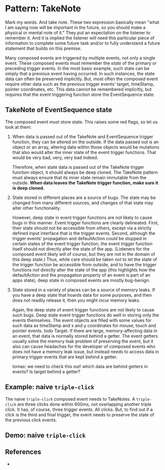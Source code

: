 # Pattern: TakeNote

Mark my words. And take note. These two expression basically mean "what I am saying now will 
be important in the future, so you should make a physical or mental note of it." 
They put an expectation on the listener to remember it. 
And it is implied the listener will need this particular piece of information to complete some
future task and/or to fully understand a future statement that builds on this premise.

Many composed events are triggered by multiple events, not only a single event. 
These composed events must remember the *state* of the primary or preceding trigger events.
In the most basic example, such state can be simply that a previous event having occurred. 
In such instances, the state data can often be preserved implicitly.
But, most often the composed event require other data such as the previous trigger events' target, 
timeStamp, pointer coordinates, etc. This data cannot be remembered implicitly, but 
requires that the event triggering function store the EventSequence state.

## TakeNote of EventSequence state

The composed event must store state. 
This raises some red flags, so let us look at them:

1. When data is passed out of the TakeNote and EventSequence trigger function, 
   they can be altered on the outside. If the data passed out is an object or an array, 
   altering data within those objects would be mutations that also would alter the inner state
   of the event trigger functions. That would be very bad, very, very bad indeed.
   
   Therefore, when state data is passed out of the TakeNote trigger function object, 
   it should always be deep cloned. The TakeNote pattern must always ensure that its inner state
   remain immutable from the outside.
   **When data leaves the TakeNote trigger function, make sure it is deep cloned.**
   
2. State stored in different places are a source of bugs. 
   The state may be changed from many different sources, and 
   changes of that state may alter other functionality.
   
   However, deep state in event trigger functions are not likely to cause bugs in this manner.
   Event trigger functions are clearly delineated.
   First, their state should not be accessible from others,
   except via a strictly defined input interface that is the trigger events.
   Second, although the trigger events' propagation and defaultAction *could* be stopped in certain 
   states of the event trigger function, the event trigger function itself should not directly alter the
   state of the app. (Listeners for the composed event likely will of course, but they are not in the 
   domain of this deep state.)
   Thus, while care should be taken *not* to let the state of the trigger function be accessible 
   from outside, and to have the trigger functions *not* directly alter the state of the app
   (this highlights how the defaultAction and the propagation property of an event is part of an apps state),
   deep state in composed events are mostly bug-benign.
  
3. State stored in a variety of places can be a source of memory leaks.
   If you have a deep state that hoards data for some purposes, and 
   then does not readily release it, then you might incur memory leaks.
   
   Again, the deep state of event trigger functions are not likely to cause such bugs.
   Deep state event trigger functions do well in storing only the events themselves.
   The event objects are filled with some values for such data as timeStamp and x and y coordinates 
   for mouse, touch and pointer events. todo Target. If there are large, memory-affecting data
   in an event, that data is normally stored behind a getter.
   The event getters usually solve the memory leak problem of preserving the event, but 
   it also can cause headaches for the developer of composed events who does not have a memory leak issue,
   but instead needs to access data in primary trigger events that are kept behind a getter.
   
   tomax: we need to check this out! which data are behind getters in events? Is target behind a getter?


## Example: naive `triple-click`

The naive `triple-click` composed event needs to TakeNotes. 
A `triple-click` are three clicks done within 600ms, not overlapping another triple click.
It has, of course, three trigger events. All clicks. But, to find out if a click is the third 
and final trigger, the event needs to preserve the state of the previous click events.

<script src="https://cdn.jsdelivr.net/npm/joievents@1.0.0/src/webcomps/PrettyPrinter.js"></script>
<pretty-printer href="https://raw.githubusercontent.com/orstavik/JoiEvents/master/src/gestures/triple-click-TakeNote.js"></pretty-printer>

## Demo: naive `triple-click`

<!--<script async src="//jsfiddle.net/orstavik/4s5kevd7/8/embed/result,html/"></script>-->

<script src="https://cdn.jsdelivr.net/npm/joievents@1.0.12/src/webcomps/CodeDemo.js"></script>
<code-demo src="./demo/triple-click-TakeNote.html"></code-demo>

## References

 * 
